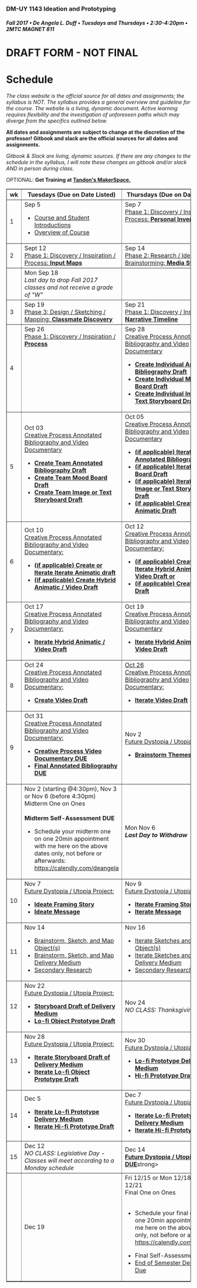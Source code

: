 ### DM-UY 1143 Ideation and Prototyping
##### Fall 2017 • De Angela L. Duff • Tuesdays and Thursdays • 2:30-4:20pm • 2MTC MAGNET 811
# DRAFT FORM - NOT FINAL
# Schedule

_The class website is the official source for all dates and assignments; the syllabus is NOT. The syllabus provides a general overview and guideline for the course. The website is a living, dynamic document. Active learning requires flexibility and the investigation of unforeseen paths which may diverge from the specifics outlined below._


**All dates and assignments are subject to change at the discretion of the professor! Gitbook and slack are the official sources for all dates and assignments.**

*Gitbook & Slack are living, dynamic sources. If there are any changes to the schedule in the syllabus, I will note these changes on gitbook and/or slack AND in person during class.*

OPTIONAL: <strong>Get Training at <a href="https://wp.nyu.edu/makerspace/training-calendar/" target="_blank">Tandon's MakerSpace.</a></strong> 

<table border="1">
<tr>
<th width="4%">wk</th>
<th width="48%">Tuesdays (Due on Date Listed)</th>
<th width="48%">Thursdays (Due on Date Listed)</th>
</tr>
<tr>
<td>1</td>
<td valign="top">Sep 5<br><a href="week_1_detail.md">
<ul>
<li>Course and Student Introductions</li>
<li>Overview of Course</li></a></td>
<td valign="top">Sep 7<br><a href="week_1_detail.md">Phase 1: Discovery / Inspiration / Process: <strong>Personal Inventories</strong</li></ul></a></td>
</tr>
<tr>
<td>2</td> 
<td valign="top">Sept 12<br><a href="week_2_detail.md">Phase 1: Discovery / Inspiration / Process: <strong>Input Maps</strong></a></td>
<td valign="top">Sep 14<br><a href="week_2_detail.md">Phase 2: Research / Ideation / Brainstorming: <strong>Media Studies</strong></a></td>
</tr>
<tr>
<td><td>Mon Sep 18<br><i>Last day to drop Fall 2017 classes and not receive a grade of "W"</i></td><td></td>
</tr>
<tr>
<td>3</td>    
<td>Sep 19<br><a href="week_3_detail.md">Phase 3: Design / Sketching / Mapping: <strong>Classmate Discovery</strong></a></td>
<td valign="top">Sep 21<br><a href="week_3_detail.md">Phase 1: Discovery / Inspiration / <strong>Narrative Timeline</strong> </a></td>
</tr>
<tr>
<td>4</td>
<td valign="top">Sep 26<br><a href="week_4_detail.md">Phase 1: Discovery / Inspiration / <strong>Process</strong></strong></a></td>
<td>Sep 28<br><a href="week_4_detail.md">Creative Process Annotated Bibliography and Video Documentary <strong>
<ul>
<li>Create Individual Annotated Bibliography Draft</li>
<li>Create Individual Mood Board Draft</li>
<li>Create Individual Image or Text Storyboard Draft</li>
</ul></strong></a></td>
</tr>
<tr>
<td>5</td>
<td>Oct 03<br><a href="week_5_detail.md">Creative Process Annotated Bibliography and Video Documentary <strong>
<ul>
<li>Create Team Annotated Bibliography Draft</li>
<li>Create Team Mood Board Draft</li>
<li>Create Team Image or Text Storyboard Draft</li>      
</ul></strong></a></td>
<td>Oct 05<br><a href="week_5_detail.md">Creative Process Annotated Bibliography and Video Documentary 
<strong>
<ul>
<li>(if applicable) Iterate Team Annotated Bibliography Draft</li>
<li>(if applicable) Iterate Mood Board Draft</li>
<li>(if applicable) Iterate Team Image or Text Storyboard Draft</li>
<li>(if applicable) Create Animatic Draft</li>
</ul>
</strong></a></td>
</tr>
<tr>
<td>6</td>    
<td>Oct 10<br><a href="week_6_detail.md">Creative Process Annotated Bibliography and Video Documentary: <strong>
<ul>
<li>(if applicable) Create or Iterate Iterate Animatic draft</li>
<li>(if applicable) Create Hybrid Animatic / Video Draft</li>
</ul>
</strong></a></td>
<td>Oct 12<br><a href="week_6_detail.md">Creative Process Annotated Bibliography and Video Documentary: 
<strong>
<ul>
<li>(if applicable) Create or Iterate Hybrid Animatic / Video Draft or</li>
<li>(if applicable) Create Video Draft</li>
</ul>
</strong></a></td>
</tr>
<tr>
<td>7</td>     
<td>Oct 17<br><a href="week_7_detail.md">Creative Process Annotated Bibliography and Video Documentary: 
<strong>
<ul>
<li>Iterate Hybrid Animatic / Video Draft</li>
</ul>
</strong></a></td>
<td>Oct 19<br><a href="week_7_detail.md">Creative Process Annotated Bibliography and Video Documentary
<strong>
<ul>
<li>Iterate Hybrid Animatic / Video Draft</li>
</ul>
</strong></a></td>
</tr>
<tr>
<td>8</td>     
<td>Oct 24<br><a href="week_8_detail.md">Creative Process Annotated Bibliography and Video Documentary: 
<strong>
<ul>
<li>Create Video Draft</li>
</ul>
</strong></a></td>
<td valign="top"><a href="week_8_detail.md">Oct 26<br>Creative Process Annotated Bibliography and Video Documentary: 
<strong>
<ul>
<li>Iterate Video Draft</li>
</ul>
</strong></a></td>
</tr> 
<tr>
<td>9</td>      
<td valign="top">Oct 31<br><a href="week_9_detail.md">Creative Process Annotated Bibliography and Video Documentary: 
<strong>
<ul>
<li>Creative Process Video Documentary DUE</li>
<li>Final Annotated Bibliography DUE</li>
</ul></as></td>
<td>Nov 2<br><a href="week_9_detail.md">Future Dystopia / Utopia Project: 
<strong>
<ul>
<li>Brainstorm Themes &amp; Ideas</li> 
</ul>
</strong></a></td>
</tr>
<tr>
<td></td><td>Nov 2 (starting @4:30pm), Nov 3 or Nov 6 (before 4:30pm)<br>Midterm One on Ones<br><br><strong>Midterm Self-Assessment DUE</strong> <ul><li>Schedule your midterm one on one 20min appointment with me here on the above dates only, not before or afterwards: <a href="https://calendly.com/deangela" target="_blank">https://calendly.com/deangela</a></li></ul></td>
<td>Mon Nov 6<br><strong><i>Last Day to Withdraw</i></strong></td>
</tr>
<tr>
<td>10</td>     
<td>Nov 7<br><a href="week_10_detail.md">Future Dystopia / Utopia Project: 
<strong>
<ul>
<li>Ideate Framing Story</li>
<li>Ideate Message</li>    
</ul></strong></a></td>
<td>Nov 9<br><a href="week_10_detail.md">Future Dystopia / Utopia Project: <strong>
<ul>
<li>Iterate Framing Story</li>
<li>Iterate Message</li>  
</ul></strong></a></td>
</tr>
<tr>
<td>11</td>   
<td>Nov 14<br>
<a href="week_11_detail.md">
<ul>
<li>Brainstorm, Sketch, and Map Object(s)</li>
<li>Brainstorm, Sketch, and Map Delivery Medium</li>
<li>Secondary Research</li></ul></a></td>
<td>Nov 16<br><a href="week_11_detail.md">
<ul>
<li>Iterate Sketches and Maps of Object(s)</li>
<li>Iterate Sketches and Maps of Delivery Medium</li>
<li>Secondary Research</li>
</ul></a></td>
</tr>
<tr>
<td>12</td>   
<td>Nov 22<br><a href="week_12_detail.md">Future Dystopia / Utopia Project: 
<strong>
<ul>
<li>Storyboard Draft of Delivery Medium</li>
<li>Lo-fi Object Prototype Draft</li>
</ul></strong></a></td>
<td>Nov 24<br><i>NO CLASS: Thanksgiving Holiday</i></td>
</tr>
<tr>
<td>13</td>  
<td>Nov 28<br><a href="week_13_detail.md">Future Dystopia / Utopia Project: 
<strong><ul>
<li>Iterate Storyboard Draft of Delivery Medium</li>
<li>Iterate Lo-fi Object Prototype Draft</li>
</ul></strong></a></td>
<td>Nov 30<br><a href="week_13_detail.md">Future Dystopia / Utopia Project: 
<strong>
<ul>
<li>Lo-fi Prototype Delivery Medium</li>
<li>Hi-fi Prototype Draft</li>
</ul></strong></a></td>
</tr>
<tr>
<td>14</td>    
<td>Dec 5<br>
<a href="week_14_detail.md">
<strong>
<ul>
<li>Iterate Lo-fi Prototype Delivery Medium</li>
<li>Iterate Hi-fi Prototype Draft</li>
</ul></strong></a></td>
<td>Dec 7<br><a href="week_14_detail.md">Future Dystopia / Utopia Project: 
<strong>
<ul>      
<li>Iterate Lo-fi Prototype Delivery Medium</li>
<li>Iterate Hi-fi Prototype Draft</li>
</ul></strong></a></td>
</tr>
<tr>
<td>15</td>     
<td>Dec 12<br><i>NO CLASS: Legislative Day - Classes will meet according to a Monday schedule</i></td>  
<td>Dec 14<br><strong><a href="future.md">Future Dystopia / Utopia Project DUE</a></strong>strong></td>
</tr>
<tr>
<td></td>
<td>Dec 19<br><strong></strong> </td>
<td>Fri 12/15 or Mon 12/18 thru Thu 12/21<br>Final One on Ones<br><br><strong></strong> <ul><li>Schedule your final one on one 20min appointment with me here on the above dates only, not before or afterwards: <a href="https://calendly.com/deangela" target="_blank">https://calendly.com/deangela</a></li></ul>
<ul>
<li>Final Self-Assessment DUE</li>
<li><a href="https://deangela.gitbooks.io/dm1143-ideation-and-prototyping-fall-2016/content/end-of-semester-deliverables.html">End of Semester Deliverables Due</a></li>
</ul>
</strong></td>
<td></td>
</tr>
</table>






